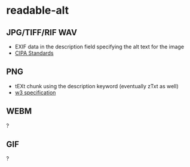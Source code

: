 # readable-alt

## JPG/TIFF/RIF WAV

- EXIF data in the description field specifying the alt text for the image
- [CIPA Standards](https://cipa.jp/e/std/std-sec.html)

## PNG

- tEXt chunk using the description keyword (eventually zTxt as well)
- [w3 specification](https://www.w3.org/TR/PNG-Chunks.html)

## WEBM

?

## GIF

?
